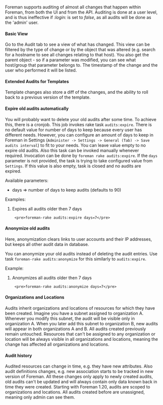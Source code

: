 
Foreman supports auditing of almost all changes that happen within Foreman, from both the UI and from the API. Auditing is done at a user level, and is thus ineffective if _:login:_ is set to _false_, as all audits will be done as the 'admin' user.


#### Basic View


Go to the Audit tab to see a view of what has changed. This view can be
filtered by the type of change or by the object that was altered (e.g. search
for a hostname to see all changes relating to that host). You also get the
parent object - so if a parameter was modified, you can see what host/group that parameter belongs to. The timestamp of the change and the user who performed it will be listed.


#### Extended Audits for Templates


Template changes also store a diff of the changes, and the ability to roll back to a previous version of the template.

#### Expire old audits automatically

You will probably want to delete your old audits after some time. To achieve this, there is a cronjob. This job invokes 
rake task `audits:expire`. There is no default value for number of days to keep because every user has different needs. 
However, you can configure an amount of days to keep in Foreman in Settings (`Administer -> Settings -> General (Tab) -> Save audits interval`) to fit to your needs. You can leave value empty to no expire old audits. Also this task can be invoked manually whenever required. Invocation can be done by `foreman rake audits:expire`. If the `days` parameter is not provided, the task is trying to take configured value from `Settings`. If this value is also empty, task is closed and no audits are expired. 

Available parameters:
* days => number of days to keep audits (defaults to 90)

Examples:
1. Expires all audits older then 7 days

		<pre>foreman-rake audits:expire days=7</pre>


#### Anonymize old audits

Here, anonymization clears links to user accounts and their IP addresses, but keeps all other audit data in database.

You can anonymize your old audits instead of deleting the audit entries.
Use task `foreman-rake audits:anonymize` for this similarly to `audits:expire`.

Example:

1. Anonymizes all audits older then 7 days

		<pre>foreman-rake audits:anonymize days=7</pre>

#### Organizations and Locations

Audits inherit organizations and locations of resources for which they have been created. Imagine you have a subnet assigned to organization A. Whenever you modify this subnet, the audit will be visible only in organization A. When you later add this subnet to organization B, new audits will appear in both organizations A and B. All audits created previously remain untouched. Resources that can't be assigned to any organization or location will be always visible in all organizations and locations, meaning the change has affected all organizations and locations.

#### Audit history

Audited resources can change in time, e.g. they have new attributes. Also audit definitions changes, e.g. new association starts to be tracked in new version of Foreman. All these changes only apply to newly created audits, old audits can't be updated and will always contain only data known back in time they were created. Starting with Foreman 1.20, audits are scoped to organizations and locations. All audits created before are unassigned, meaning only admin can see them.
